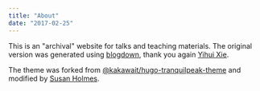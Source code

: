 ```yaml
---
title: "About"
date: "2017-02-25"
---
```


This is an "archival"  website for talks and teaching materials. 
The original version was generated using [blogdown](https://github.com/rstudio/blogdown), thank you
again [Yihui Xie](https://github.com/yihui/).

The theme was forked from [@kakawait/hugo-tranquilpeak-theme](https://github.com/jrutheiser/hugo-tranquilpeak-theme) and modified by [Susan Holmes](https://github.com/spholmes).

